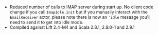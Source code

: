 * Reduced number of calls to IMAP server during start up.  No client code change if you call `ImapIdle.init` but if you manually interact with the `EmailReceiver` actor, please note there is now an `'idle` mesasge you'll need to send it to get into idle mode.
* Compiled against Lift 2.4-M4 and Scala 2.8.1, 2.9.0-1 and 2.9.1

